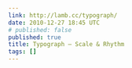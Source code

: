 ```yaml
---
link: http://lamb.cc/typograph/
date: 2010-12-27 18:45 UTC
# published: false
published: true
title: Typograph – Scale & Rhythm
tags: []
---
```



